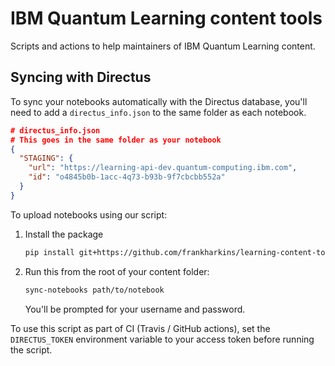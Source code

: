 # IBM Quantum Learning content tools

Scripts and actions to help maintainers of IBM Quantum Learning content.


## Syncing with Directus

To sync your notebooks automatically with the Directus database, you'll need to
add a `directus_info.json` to the same folder as each notebook.

```json
# directus_info.json
# This goes in the same folder as your notebook
{
  "STAGING": {
    "url": "https://learning-api-dev.quantum-computing.ibm.com",
    "id": "o4845b0b-1acc-4q73-b93b-9f7cbcbb552a"
  }
}
```

To upload notebooks using our script:

1. Install the package
   ```bash
   pip install git+https://github.com/frankharkins/learning-content-tools/iql-notebook-sync
   ```
2. Run this from the root of your content folder:

   ```bash
   sync-notebooks path/to/notebook
   ```
   You'll be prompted for your username and password.

To use this script as part of CI (Travis / GitHub actions), set the
`DIRECTUS_TOKEN` environment variable to your access token before running the
script.
